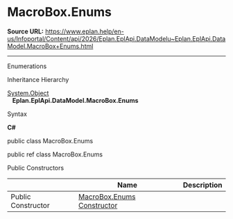 # MacroBox.Enums

**Source URL:** https://www.eplan.help/en-us/Infoportal/Content/api/2026/Eplan.EplApi.DataModelu~Eplan.EplApi.DataModel.MacroBox+Enums.html

---

Enumerations

Inheritance Hierarchy

[System.Object](#)  
   **Eplan.EplApi.DataModel.MacroBox.Enums**

Syntax

**C#**



public class MacroBox.Enums

public ref class MacroBox.Enums

Public Constructors

|  | Name | Description |
| --- | --- | --- |
| Public Constructor | [MacroBox.Enums Constructor](Eplan.EplApi.DataModelu~Eplan.EplApi.DataModel.MacroBox+Enums~_ctor.html) |  |


